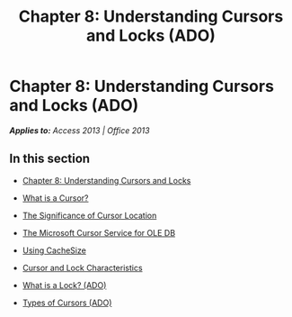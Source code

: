 ﻿---
title: 'Chapter 8: Understanding Cursors and Locks (ADO)'
TOCTitle: 'Chapter 8: Understanding Cursors and Locks'
ms:assetid: 634b80d8-518e-4505-8391-87802f6aeab4
ms:mtpsurl: https://msdn.microsoft.com/en-us/library/JJ249378(v=office.15)
ms:contentKeyID: 48545262
ms.date: 09/18/2015
mtps_version: v=office.15
---

# Chapter 8: Understanding Cursors and Locks (ADO)


_**Applies to:** Access 2013 | Office 2013_

## In this section

  - [Chapter 8: Understanding Cursors and Locks](chapter-8-understanding-cursors-and-locks.md)

  - [What is a Cursor?](what-is-a-cursor.md)

  - [The Significance of Cursor Location](the-significance-of-cursor-location.md)

  - [The Microsoft Cursor Service for OLE DB](the-microsoft-cursor-service-for-ole-db.md)

  - [Using CacheSize](using-cachesize.md)

  - [Cursor and Lock Characteristics](cursor-and-lock-characteristics.md)

  - [What is a Lock? (ADO)](what-is-a-lock-ado.md)

  - [Types of Cursors (ADO)](types-of-cursors-ado.md)

